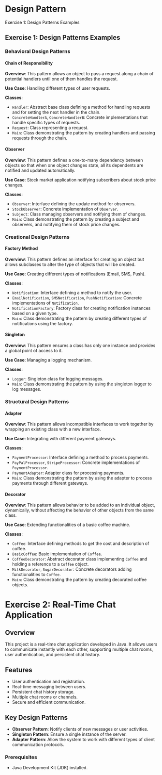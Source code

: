 # Design Pattern 
Exercise 1: Design Patterns Examples

## Exercise 1: Design Patterns Examples

### Behavioral Design Patterns

#### Chain of Responsibility

**Overview**: This pattern allows an object to pass a request along a chain of potential handlers until one of them handles the request.

**Use Case**: Handling different types of user requests.

**Classes**:
- `Handler`: Abstract base class defining a method for handling requests and for setting the next handler in the chain.
- `ConcreteHandlerA`, `ConcreteHandlerB`: Concrete implementations that handle specific types of requests.
- `Request`: Class representing a request.
- `Main`: Class demonstrating the pattern by creating handlers and passing requests through the chain.

#### Observer

**Overview**: This pattern defines a one-to-many dependency between objects so that when one object changes state, all its dependents are notified and updated automatically.

**Use Case**: Stock market application notifying subscribers about stock price changes.

**Classes**:
- `Observer`: Interface defining the update method for observers.
- `StockObserver`: Concrete implementation of `Observer`.
- `Subject`: Class managing observers and notifying them of changes.
- `Main`: Class demonstrating the pattern by creating a subject and observers, and notifying them of stock price changes.

### Creational Design Patterns

#### Factory Method

**Overview**: This pattern defines an interface for creating an object but allows subclasses to alter the type of objects that will be created.

**Use Case**: Creating different types of notifications (Email, SMS, Push).

**Classes**:
- `Notification`: Interface defining a method to notify the user.
- `EmailNotification`, `SMSNotification`, `PushNotification`: Concrete implementations of `Notification`.
- `NotificationFactory`: Factory class for creating notification instances based on a given type.
- `Main`: Class demonstrating the pattern by creating different types of notifications using the factory.

#### Singleton

**Overview**: This pattern ensures a class has only one instance and provides a global point of access to it.

**Use Case**: Managing a logging mechanism.

**Classes**:
- `Logger`: Singleton class for logging messages.
- `Main`: Class demonstrating the pattern by using the singleton logger to log messages.

### Structural Design Patterns

#### Adapter

**Overview**: This pattern allows incompatible interfaces to work together by wrapping an existing class with a new interface.

**Use Case**: Integrating with different payment gateways.

**Classes**:
- `PaymentProcessor`: Interface defining a method to process payments.
- `PayPalProcessor`, `StripeProcessor`: Concrete implementations of `PaymentProcessor`.
- `PaymentAdapter`: Adapter class for processing payments.
- `Main`: Class demonstrating the pattern by using the adapter to process payments through different gateways.

#### Decorator

**Overview**: This pattern allows behavior to be added to an individual object, dynamically, without affecting the behavior of other objects from the same class.

**Use Case**: Extending functionalities of a basic coffee machine.

**Classes**:
- `Coffee`: Interface defining methods to get the cost and description of coffee.
- `BasicCoffee`: Basic implementation of `Coffee`.
- `CoffeeDecorator`: Abstract decorator class implementing `Coffee` and holding a reference to a `Coffee` object.
- `MilkDecorator`, `SugarDecorator`: Concrete decorators adding functionalities to `Coffee`.
- `Main`: Class demonstrating the pattern by creating decorated coffee objects.

# Exercise 2: Real-Time Chat Application

## Overview

This project is a real-time chat application developed in Java. It allows users to communicate instantly with each other, supporting multiple chat rooms, user authentication, and persistent chat history.

## Features

- User authentication and registration.
- Real-time messaging between users.
- Persistent chat history storage.
- Multiple chat rooms or channels.
- Secure and efficient communication.

## Key Design Patterns

- **Observer Pattern**: Notify clients of new messages or user activities.
- **Singleton Pattern**: Ensure a single instance of the server.
- **Adapter Pattern**: Allow the system to work with different types of client communication protocols.

### Prerequisites

- Java Development Kit (JDK) installed.

